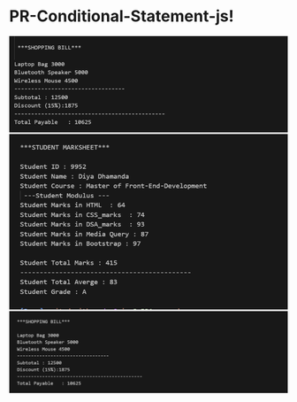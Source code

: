 # PR-Conditional-Statement-js!
![alt text](<Screenshot 2025-08-27 213815.png>)
![alt text](<Screenshot 2025-08-27 213736.png>) 
![alt text](<Screenshot 2025-08-28 130716.png>)